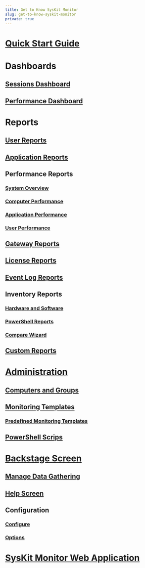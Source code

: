 ```yaml
---
title: Get to Know SysKit Monitor
slug: get-to-know-syskit-monitor
private: true
---
```


# [Quick Start Guide](quick-start-guide.md)

# Dashboards
## [Sessions Dashboard](sessions-dashboard.md)
## [Performance Dashboard](performance-dashboard.md)

# Reports
## [User Reports](user-reports.md)
## [Application Reports](application-reports.md)

## Performance Reports
### [System Overview](system-overview.md)
### [Computer Performance](computer-performance.md)
### [Application Performance](application-performance.md)
### [User Performance](user-performance.md)

## [Gateway Reports](gateway-reports.md)
## [License Reports](license-reports.md)
## [Event Log Reports](event-log-reports.md)

## Inventory Reports
### [Hardware and Software](hardware-and-software.md)
### [PowerShell Reports](powershell-reports.md)
### [Compare Wizard](compare-wizard.md)

## [Custom Reports](custom-reports.md)

# [Administration](administration.md)
## [Computers and Groups](servers-and-groups.md)
## [Monitoring Templates](monitoring-templates.md)
### [Predefined Monitoring Templates](predefined-monitoring-templates.md)
## [PowerShell Scrips](powershell-scripts.md)

# [Backstage Screen](backstage-screen.md)
## [Manage Data Gathering](manage-data-gathering.md)
## [Help Screen](help-screen.md)
## Configuration
### [Configure](configure.md)
### [Options](options.md)

# [SysKit Monitor Web Application](syskit-monitor-web-app.md)